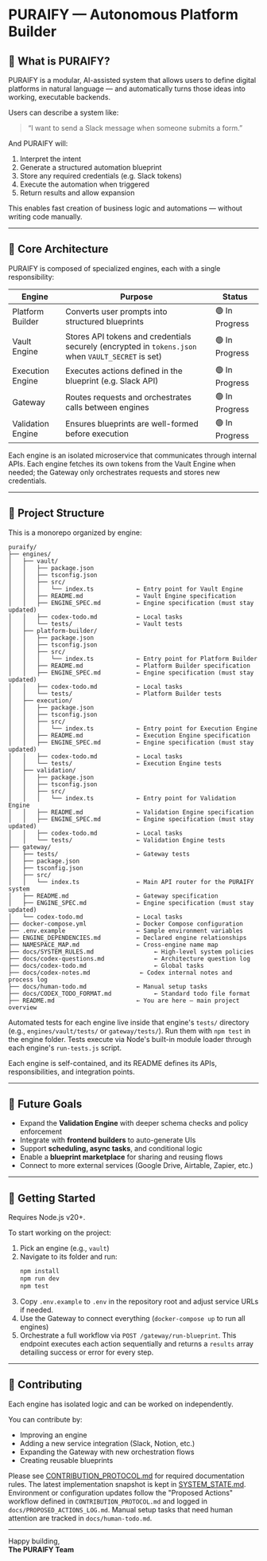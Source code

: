 # PURAIFY — Autonomous Platform Builder

## 🧠 What is PURAIFY?

PURAIFY is a modular, AI-assisted system that allows users to define digital platforms in natural language — and automatically turns those ideas into working, executable backends.

Users can describe a system like:
> “I want to send a Slack message when someone submits a form.”

And PURAIFY will:
1. Interpret the intent
2. Generate a structured automation blueprint
3. Store any required credentials (e.g. Slack tokens)
4. Execute the automation when triggered
5. Return results and allow expansion

This enables fast creation of business logic and automations — without writing code manually.

---

## 🔧 Core Architecture

PURAIFY is composed of specialized engines, each with a single responsibility:

| Engine | Purpose | Status |
|---|---|---|
| Platform Builder | Converts user prompts into structured blueprints | 🟢 In Progress |
| Vault Engine | Stores API tokens and credentials securely (encrypted in `tokens.json` when `VAULT_SECRET` is set) | 🟢 In Progress |
| Execution Engine | Executes actions defined in the blueprint (e.g. Slack API) | 🟢 In Progress |
| Gateway | Routes requests and orchestrates calls between engines | 🟢 In Progress |
| Validation Engine | Ensures blueprints are well-formed before execution | 🟢 In Progress |

Each engine is an isolated microservice that communicates through internal APIs.
Each engine fetches its own tokens from the Vault Engine when needed; the Gateway only orchestrates requests and stores new credentials.

---

## 📁 Project Structure

This is a monorepo organized by engine:

```
puraify/
├── engines/
│   ├── vault/
│   │   ├── package.json
│   │   ├── tsconfig.json
│   │   ├── src/
│   │   │   └── index.ts            ← Entry point for Vault Engine
│   │   ├── README.md               ← Vault Engine specification
│   │   ├── ENGINE_SPEC.md          ← Engine specification (must stay updated)
│   │   ├── codex-todo.md           ← Local tasks
│   │   └── tests/                  ← Vault tests
│   ├── platform-builder/
│   │   ├── package.json
│   │   ├── tsconfig.json
│   │   ├── src/
│   │   │   └── index.ts            ← Entry point for Platform Builder
│   │   ├── README.md               ← Platform Builder specification
│   │   ├── ENGINE_SPEC.md          ← Engine specification (must stay updated)
│   │   ├── codex-todo.md           ← Local tasks
│   │   └── tests/                  ← Platform Builder tests
│   ├── execution/
│   │   ├── package.json
│   │   ├── tsconfig.json
│   │   ├── src/
│   │   │   └── index.ts            ← Entry point for Execution Engine
│   │   ├── README.md               ← Execution Engine specification
│   │   ├── ENGINE_SPEC.md          ← Engine specification (must stay updated)
│   │   ├── codex-todo.md           ← Local tasks
│   │   └── tests/                  ← Execution Engine tests
│   ├── validation/
│   │   ├── package.json
│   │   ├── tsconfig.json
│   │   ├── src/
│   │   │   └── index.ts            ← Entry point for Validation Engine
│   │   ├── README.md               ← Validation Engine specification
│   │   ├── ENGINE_SPEC.md          ← Engine specification (must stay updated)
│   │   ├── codex-todo.md           ← Local tasks
│   │   └── tests/                  ← Validation Engine tests
├── gateway/
│   ├── tests/                      ← Gateway tests
│   ├── package.json
│   ├── tsconfig.json
│   ├── src/
│   │   └── index.ts                ← Main API router for the PURAIFY system
│   ├── README.md                   ← Gateway specification
│   ├── ENGINE_SPEC.md              ← Engine specification (must stay updated)
│   └── codex-todo.md               ← Local tasks
├── docker-compose.yml              ← Docker Compose configuration
├── .env.example                    ← Sample environment variables
├── ENGINE_DEPENDENCIES.md          ← Declared engine relationships
├── NAMESPACE_MAP.md                ← Cross-engine name map
├── docs/SYSTEM_RULES.md                 ← High-level system policies
├── docs/codex-questions.md              ← Architecture question log
├── docs/codex-todo.md                   ← Global tasks
├── docs/codex-notes.md              ← Codex internal notes and process log
├── docs/human-todo.md              ← Manual setup tasks
├── docs/CODEX_TODO_FORMAT.md            ← Standard todo file format
├── README.md                       ← You are here — main project overview
```

Automated tests for each engine live inside that engine's `tests/` directory (e.g., `engines/vault/tests/` or `gateway/tests/`). Run them with `npm test` in the engine folder. Tests execute via Node's built-in module loader through each engine's `run-tests.js` script.

Each engine is self-contained, and its README defines its APIs, responsibilities, and integration points.

---

## 🔮 Future Goals

- Expand the **Validation Engine** with deeper schema checks and policy enforcement
- Integrate with **frontend builders** to auto-generate UIs
- Support **scheduling, async tasks**, and conditional logic
- Enable a **blueprint marketplace** for sharing and reusing flows
- Connect to more external services (Google Drive, Airtable, Zapier, etc.)

---

## 🚀 Getting Started
Requires Node.js v20+.

To start working on the project:

1. Pick an engine (e.g., `vault`)
2. Navigate to its folder and run:
   ```bash
   npm install
   npm run dev
   npm test
   ```
3. Copy `.env.example` to `.env` in the repository root and adjust service URLs if needed.
3. Use the Gateway to connect everything (`docker-compose up` to run all engines)
4. Orchestrate a full workflow via `POST /gateway/run-blueprint`.
   This endpoint executes each action sequentially and returns a
   `results` array detailing success or error for every step.

---

## 🤝 Contributing

Each engine has isolated logic and can be worked on independently.

You can contribute by:
- Improving an engine
- Adding a new service integration (Slack, Notion, etc.)
- Expanding the Gateway with new orchestration flows
- Creating reusable blueprints

Please see [CONTRIBUTION_PROTOCOL.md](docs/CONTRIBUTION_PROTOCOL.md) for required
documentation rules. The latest implementation snapshot is kept in
[SYSTEM_STATE.md](SYSTEM_STATE.md).
Environment or configuration updates follow the "Proposed Actions" workflow defined in
`CONTRIBUTION_PROTOCOL.md` and logged in `docs/PROPOSED_ACTIONS_LOG.md`.
Manual setup tasks that need human attention are tracked in `docs/human-todo.md`.

---

Happy building,  
**The PURAIFY Team**
